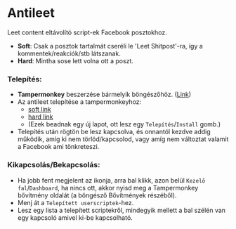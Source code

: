 # Antileet
Leet content eltávolító script-ek Facebook posztokhoz.
 * **Soft**: Csak a posztok tartalmát cseréli le 'Leet Shitpost'-ra, így a kommentek/reakciók/stb látszanak.
 * **Hard**: Mintha sose lett volna ott a poszt.
### Telepítés:
* **Tampermonkey** beszerzése bármelyik böngészőhöz. ([Link](https://www.tampermonkey.net))
* Az antileet telepítése a tampermonkeyhoz:
  * [soft link](https://github.com/Mike0ck/antileet/raw/main/soft.user.js)
  * [hard link](https://github.com/Mike0ck/antileet/raw/main/hard.user.js)
  * (Ezek beadnak egy új lapot, ott lesz egy `Telepítés`/`Install` gomb.)
* Telepítés után rögtön be lesz kapcsolva, és onnantól kezdve addig működik, amíg ki nem törlöd/kapcsolod, vagy amíg nem változtat valamit a Facebook ami tönkreteszi.
### Kikapcsolás/Bekapcsolás:
* Ha jobb fent megjelent az ikonja, arra bal klikk, azon belül `Kezelő fal`/`Dashboard`, ha nincs ott, akkor nyisd meg a Tampermonkey bővítmény oldalát (a böngésző Bővítmények részéből).
* Menj át a `Telepített userscriptek`-hez.
* Lesz egy lista a telepített scriptekről, mindegyik mellett a bal szélén van egy kapcsoló amivel ki-be kapcsolható.
